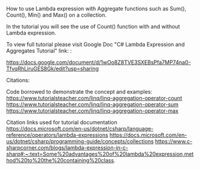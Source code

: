 How to use Lambda expression with Aggregate functions such as Sum(), Count(), Min() and Max() on a collection. 

In the tutorial you will see the use of Count() function with and without Lambda expression. 

To view full tutorial please visit Google Doc "C# Lambda Expression and Aggregates Tutorial"  link: :

https://docs.google.com/document/d/1wOo8Z8TVE3SXEBsPfa7MP74na0-TfvqRhLiruGES8Gk/edit?usp=sharing

Citations:

Code borrowed to demonstrate the concept and examples:
https://www.tutorialsteacher.com/linq/linq-aggregation-operator-count
https://www.tutorialsteacher.com/linq/linq-aggregation-operator-sum
https://www.tutorialsteacher.com/linq/linq-aggregation-operator-max

Citation links used for tutorial documentation
https://docs.microsoft.com/en-us/dotnet/csharp/language-reference/operators/lambda-expressions
https://docs.microsoft.com/en-us/dotnet/csharp/programming-guide/concepts/collections
https://www.c-sharpcorner.com/blogs/lambda-expression-in-c-sharp#:~:text=Some%20advantages%20of%20lambda%20expression,method%20to%20the%20containing%20class.
